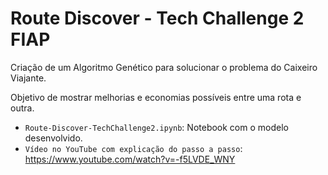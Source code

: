 # Route Discover - Tech Challenge 2 FIAP

Criação de um Algoritmo Genético para solucionar o problema do Caixeiro Viajante.

Objetivo de mostrar melhorias e economias possíveis entre uma rota e outra. 

- `Route-Discover-TechChallenge2.ipynb`: Notebook com o modelo desenvolvido.
- `Vídeo no YouTube com explicação do passo a passo`: https://www.youtube.com/watch?v=-f5LVDE_WNY 

